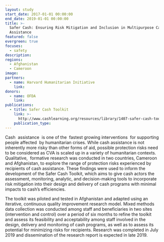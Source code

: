 ```yaml
---
layout: study
start_date: 2017-01-01 00:00:00
end_date: 2019-01-01 00:00:00
title: >-
  Safer Cash: Ensuring Risk Mitigation and Inclusion in Multipurpose Cash
  Assistance
featured: false
evergreen: true
focuses:
  - safety
description:
regions:
  - Afghanistan
  - Cameroon
image:
partners:
  - name: Harvard Humanitarian Initiative
    link:
donors:
  - name: OFDA
    link:
publications:
  - title: Safer Cash Toolkit
    link: >-
      http://www.cashlearning.org/resources/library/1407-safer-cash-toolkit-english?keywords=&region=all&country=all&year=all&organisation=all&sector=all&modality=all&language=all&payment_method=all&document_type=all&searched=1
    publication_type:
---
```


Cash&nbsp; assistance&nbsp; is one of the&nbsp; fastest growing interventions&nbsp; for supporting people affected&nbsp; by humanitarian crises. While cash assistance is not inherently more risky than other forms of aid, possible protection risks need to be considered as CVA is scaled up in a variety of humanitarian contexts. Qualitative,&nbsp; formative research was conducted in two countries, Cameroon and Afghanistan, to explore the range of protection risks experienced by recipients of cash assistance. These findings were used to inform the development of the Safer Cash Toolkit, which aims to give cash actors the assessment, monitoring, analytic, and decision-making tools to incorporate risk mitigation into their design and delivery of cash programs with minimal impacts to cash’s efficiencies.

The toolkit was piloted and tested in Afghanistan and adapted using an iterative, continuous quality improvement research model. Mixed methods data collection was conducted among staff and beneficiaries in two sites (intervention and control) over a period of six months to refine the toolkit and assess its feasibility and acceptability among staff involved in the design, delivery and monitoring of cash programs, as well as to assess its potential for minimizing risks for recipients. Research was completed in July 2019 and dissemination of the research report is expected in late 2019.